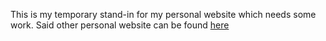 This is my temporary stand-in for my personal website which needs some work. Said other personal website can be found [here](https://github.com/DarkMattrMaestro/personal-website/tree/plain)
